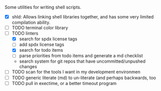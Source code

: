 Some utilities for writing shell scripts.

- [x] shld:
    Allows linking shell libraries together, and has some very limited compilation ability.
- [ ] TODO terminal color library
- [ ] TODO linters
  - [x] search for spdx license tags
  - [ ] add spdx license tags
  - [x] search for todo items
  - [ ] parse priorities from todo items and generate a md checklist
  - search system for git repos that have uncommitted/unpushed changes
- [ ] TODO scan for the tools I want in my development environmen
- [ ] TODO generic literate (md) to un-literate (and perhaps backwards, too
- [ ] TODO pull in exectime, or a better timeout program